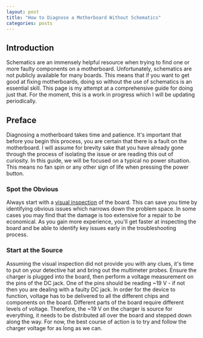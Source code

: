 ```yaml
---
layout: post
title: "How to Diagnose a Motherboard Without Schematics"
categories: posts
---
```


## Introduction

Schematics are an immensely helpful resource when trying to find one or more faulty components on a motherboard. Unfortunately, schematics are not publicly available for many boards. This means that if you want to get good at fixing motherboards, doing so without the use of schematics is an essential skill. This page is my attempt at a comprehensive guide for doing just that. For the moment, this is a work in progress which I will be updating periodically.

## Preface

Diagnosing a motherboard takes time and patience. It's important that before you begin this process, you are certain that there is a fault on the motherboard. I will assume for brevity sake that you have already gone through the process of isolating the issue or are reading this out of curiosity. In this guide, we will be focused on a typical no power situation. This means no fan spin or any other sign of life when pressing the power button.

### Spot the Obvious

Always start with a [visual inspection](visual-inspection.html) of the board. This can save you time by identifying obvious issues which narrows down the problem space. In some cases you may find that the damage is too extensive for a repair to be economical. As you gain more experience, you'll get faster at inspecting the board and be able to identify key issues early in the troubleshooting process.

### Start at the Source

Assuming the visual inspection did not provide you with any clues, it's time to put on your detective hat and bring out the multimeter probes. Ensure the charger is plugged into the board, then perform a voltage measurement on the pins of the DC jack. One of the pins should be reading ~19 V - if not then you are dealing with a faulty DC jack. In order for the device to function, voltage has to be delivered to all the different chips and components on the board. Different parts of the board require different levels of voltage. Therefore, the ~19 V on the charger is source for everything, it needs to be distributed all over the board and stepped down along the way. For now, the best course of action is to try and follow the charger voltage for as long as we can.
